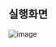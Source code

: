 ## 실행화면

![image](https://user-images.githubusercontent.com/62470991/179026822-de950fa0-d768-48c7-bd7d-4f92d77d2c28.png)
